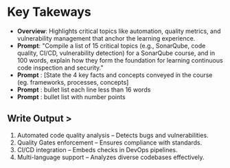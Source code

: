 # Key Takeways

- **Overview**: Highlights critical topics like automation, quality metrics, and vulnerability management that anchor the learning experience.
- **Prompt**: "Compile a list of 15 critical topics (e.g., SonarQube, code quality, CI/CD, vulnerability detection) for a SonarQube course, and in 100 words, explain how they form the foundation for learning continuous code inspection and security."
- **Prompt** : [State the 4 key facts and concepts conveyed in the course (eg. frameworks, processes, concepts]
- **Prompt** : bullet list each line less than 16 words
- **Prompt** : bullet list with number points

## Write Output >

1.   Automated code quality analysis – Detects bugs and vulnerabilities.
2.  Quality Gates enforcement – Ensures compliance with standards.
3.  CI/CD integration – Embeds checks in DevOps pipelines.
4.  Multi-language support – Analyzes diverse codebases effectively.
